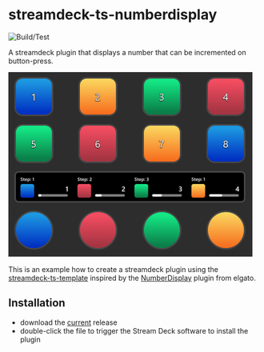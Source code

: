 # streamdeck-ts-numberdisplay

![Build/Test](https://github.com/rweich/streamdeck-ts-numberdisplay/workflows/Build%2FTest/badge.svg)

A streamdeck plugin that displays a number that can be incremented on button-press.

![Screenshot](https://github.com/rweich/streamdeck-ts-numberdisplay/raw/main/assets/images/screenshot.png)

This is an example how to create a streamdeck plugin using the [streamdeck-ts-template](https://github.com/rweich/streamdeck-ts-template) inspired by the [NumberDisplay](https://github.com/elgatosf/streamdeck-numberdisplay) plugin from elgato.

## Installation
- download the [current](https://github.com/rweich/streamdeck-ts-numberdisplay/releases/latest/download/rweich.numberdisplay.streamDeckPlugin) release
- double-click the file to trigger the Stream Deck software to install the plugin
